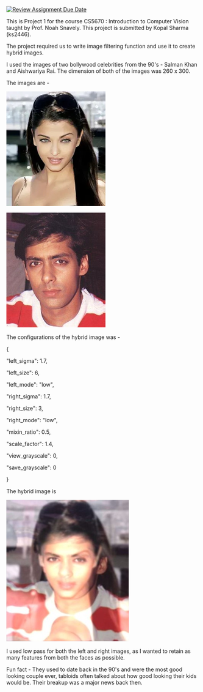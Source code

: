 [![Review Assignment Due Date](https://classroom.github.com/assets/deadline-readme-button-24ddc0f5d75046c5622901739e7c5dd533143b0c8e959d652212380cedb1ea36.svg)](https://classroom.github.com/a/XWJpEEuo)


This is Project 1 for the course CS5670 : Introduction to Computer Vision taught by Prof. Noah Snavely. 
This project is submitted by Kopal Sharma (ks2446). 

The project required us to write image filtering function and use it to create hybrid images. 

I used the images of two bollywood celebrities from the 90's - Salman Khan and Aishwariya Rai. 
The dimension of both of the images was 260 x 300. 

The images are - 

![aishwariya rai](<aishwariya rai 260 x 300.jpg>)

![salman khan](<salman khan 260 x 300.jpg>)


The configurations of the hybrid image was - 

{

  "left_sigma": 1.7,

  "left_size": 6,

  "left_mode": "low",

  "right_sigma": 1.7,

  "right_size": 3,

  "right_mode": "low",

  "mixin_ratio": 0.5,

  "scale_factor": 1.4,

  "view_grayscale": 0,

  "save_grayscale": 0
  
}

The hybrid image is 

![hybrid image](hybrid-ash-sallu.JPG)

I used low pass for both the left and right images, as I wanted to retain as many features from 
both the faces as possible. 

Fun fact - They used to date back in the 90's and were the most good looking couple ever, tabloids often talked about
how good looking their kids would be. Their breakup was a major news back then.